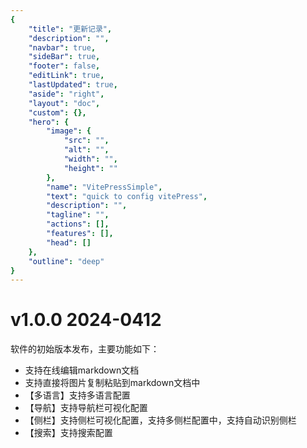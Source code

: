 ```yaml
---
{
    "title": "更新记录",
    "description": "",
    "navbar": true,
    "sideBar": true,
    "footer": false,
    "editLink": true,
    "lastUpdated": true,
    "aside": "right",
    "layout": "doc",
    "custom": {},
    "hero": {
        "image": {
            "src": "",
            "alt": "",
            "width": "",
            "height": ""
        },
        "name": "VitePressSimple",
        "text": "quick to config vitePress",
        "description": "",
        "tagline": "",
        "actions": [],
        "features": [],
        "head": []
    },
    "outline": "deep"
}
---
```


# v1.0.0 2024-0412

软件的初始版本发布，主要功能如下：

* 支持在线编辑markdown文档
* 支持直接将图片复制粘贴到markdown文档中
* 【多语言】支持多语言配置
* 【导航】支持导航栏可视化配置
* 【侧栏】支持侧栏可视化配置，支持多侧栏配置中，支持自动识别侧栏
* 【搜索】支持搜索配置
